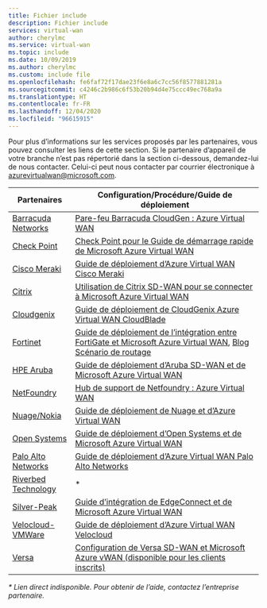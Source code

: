 ```yaml
---
title: Fichier include
description: Fichier include
services: virtual-wan
author: cherylmc
ms.service: virtual-wan
ms.topic: include
ms.date: 10/09/2019
ms.author: cherylmc
ms.custom: include file
ms.openlocfilehash: fe6faf72f17dae23f6e8a6c7cc56f8577881281a
ms.sourcegitcommit: c4246c2b986c6f53b20b94d4e75ccc49ec768a9a
ms.translationtype: HT
ms.contentlocale: fr-FR
ms.lasthandoff: 12/04/2020
ms.locfileid: "96615915"
---
```

Pour plus d’informations sur les services proposés par les partenaires, vous pouvez consulter les liens de cette section. Si le partenaire d’appareil de votre branche n’est pas répertorié dans la section ci-dessous, demandez-lui de nous contacter. Celui-ci peut nous contacter par courrier électronique à azurevirtualwan@microsoft.com.

|Partenaires|Configuration/Procédure/Guide de déploiement|
|---|---|
|[Barracuda Networks](https://www.barracuda.com/AzurevWAN)| [Pare-feu Barracuda CloudGen : Azure Virtual WAN](https://campus.barracuda.com/doc/79463435/)|
| [Check Point](https://www.checkpoint.com/solutions/microsoft-azure-virtual-wan/) |[Check Point pour le Guide de démarrage rapide de Microsoft Azure Virtual WAN](https://sc1.checkpoint.com/documents/IaaS/WebAdminGuides/EN/CP_for_Microsoft_Azure_vWAN/Content/Topics/Introduction.htm?tocpath=Introduction%7C_____0)|
|[Cisco Meraki]( https://documentation.meraki.com/MX/Deployment_Guides/Cisco_Meraki_MX_Branch_to_Azure_Virtual_WAN_Deployment_Guide)|[Guide de déploiement d’Azure Virtual WAN Cisco Meraki](https://documentation.meraki.com/MX/Deployment_Guides/Cisco_Meraki_MX_Branch_to_Azure_Virtual_WAN_Deployment_Guide)|
| [Citrix](https://www.citrix.com/global-partners/microsoft/sd-wan-for-azure-virtual-wan.html)| [Utilisation de Citrix SD-WAN pour se connecter à Microsoft Azure Virtual WAN](https://docs.citrix.com/en-us/citrix-sd-wan-center/11/azure-virtual-wan/configure-azure-virtual-wan.html#how-does-microsoft-azure-virtual-wan-work)|
| [Cloudgenix](https://www.cloudgenix.com/microsoft-azure/) |[Guide de déploiement de CloudGenix Azure Virtual WAN CloudBlade](https://sd-wan.cloudgenix.com/Q319ConfigurationGuide_Registration.html)|
| [Fortinet](https://www.fortinet.com/azure-vwan) |[Guide de déploiement de l’intégration entre FortiGate et Microsoft Azure Virtual WAN](https://www.fortinet.com/content/dam/fortinet/assets/deployment-guides/dg-fortigate-azure-wan-integration.pdf), [Blog Scénario de routage](https://www.fortinet.com/blog/business-and-technology/fortinet-secure-sd-wan-enhances-azure-virtual-wan-integrations)|
|[HPE Aruba]( https://www.arubanetworks.com/microsoft-vwan/)|[Guide de déploiement d’Aruba SD-WAN et de Microsoft Azure Virtual WAN](https://www.arubanetworks.com/assets/tg/DG_Using-Aruba-SD-WAN-with-Microsoft-Azure-Virtual-WAN.pdf)|
| [NetFoundry](https://netfoundry.io/solutions/netfoundry-for-microsoft-azure-virtual-wan/)|[Hub de support de Netfoundry : Azure Virtual WAN](https://support.netfoundry.io/hc/en-us/articles/360018137891-Introduction-to-Azure-Virtual-WAN-sites)|
|[Nuage/Nokia](https://www.nuagenetworks.net/our-partners/nuage-networks-virtualized-cloud-interconnect-for-azure/)|[Guide de déploiement de Nuage et d’Azure Virtual WAN](https://onestore.nokia.com/asset/210073)|
|[Open Systems]( https://open-systems.com/solutions/microsoft-azure-virtual-wan)|[Guide de déploiement d’Open Systems et de Microsoft Azure Virtual WAN](https://open-systems.com/wp-content/uploads/2020/07/Azure-Virtual-WAN-UserGuide.pdf)|
|[Palo Alto Networks](https://researchcenter.paloaltonetworks.com/2018/09/azure-vwan-integration/) |[Guide de déploiement d’Azure Virtual WAN Palo Alto Networks](https://github.com/PaloAltoNetworks/microsoft_azure_virtual_wan)|
|[Riverbed Technology](https://www.riverbed.com/go/steelconnect-azurewan.html)|* |
|[Silver-Peak]( https://www.silver-peak.com/silver-peak-expands-integration-with-microsoft-cloud-services)|[Guide d’intégration de EdgeConnect et de Microsoft Azure Virtual WAN](https://www.silver-peak.com/documentation/edgeconnect-and-azure-vwan-integration-guide)|
|[Velocloud-VMWare]( https://wan.velocloud.com/rs/098-RBR-178/images/sdwan-654-connect-azure-vwan-so-0819.pdf)|[Guide de déploiement d’Azure Virtual WAN Velocloud](https://kb.vmware.com/s/article/79000)|
| [Versa](https://www.versa-networks.com/partners/microsoft-azure-virtual-WAN) | [Configuration de Versa SD-WAN et Microsoft Azure vWAN (disponible pour les clients inscrits)](https://docs.versa-networks.com/Versa_Director/Versa_Director_Configuration/Integrate_Director_and_Azure_Virtual_WAN) |

*\* Lien direct indisponible. Pour obtenir de l’aide, contactez l’entreprise partenaire.*
